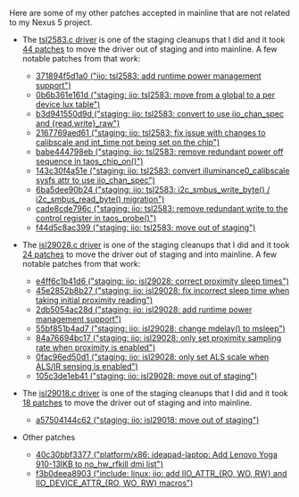 Here are some of my other patches accepted in mainline that are not related to my Nexus 5
project.

- The [tsl2583.c driver](https://git.kernel.org/pub/scm/linux/kernel/git/torvalds/linux.git/tree/drivers/iio/light/tsl2583.c)
  is one of the staging cleanups that I did and it took
  [44 patches](https://git.kernel.org/pub/scm/linux/kernel/git/torvalds/linux.git/log/drivers/staging/iio/light/tsl2583.c)
  to move the driver out of staging and into mainline. A few notable patches from that work:

  - [371894f5d1a0 ("iio: tsl2583: add runtime power management support")](https://git.kernel.org/pub/scm/linux/kernel/git/torvalds/linux.git/commit/?id=371894f5d1a00cd6c03aab0beb9789b474ea46b0)
  - [0b6b361e161d ("staging: iio: tsl2583: move from a global to a per device lux table")](https://git.kernel.org/pub/scm/linux/kernel/git/torvalds/linux.git/commit/?id=0b6b361e161db7e56a5f06300dabfb325060f269)
  - [b3d941550d9d ("staging: iio: tsl2583: convert to use iio_chan_spec and {read,write}_raw")](https://git.kernel.org/pub/scm/linux/kernel/git/torvalds/linux.git/commit/?id=b3d941550d9d3753ed76f09c9b1015c777f41f17)
  - [2167769aed61 ("staging: iio: tsl2583: fix issue with changes to calibscale and int_time not being set on the chip")](https://git.kernel.org/pub/scm/linux/kernel/git/torvalds/linux.git/commit/?id=2167769aed61782b7b966b9dfaac8e357fa5c516)
  - [babe444798eb ("staging: iio: tsl2583: remove redundant power off sequence in taos_chip_on()")](https://git.kernel.org/pub/scm/linux/kernel/git/torvalds/linux.git/commit/?id=babe444798ebfe02f2e870322927c7018957c7f3)
  - [143c30f4a51e ("staging: iio: tsl2583: convert illuminance0_calibscale sysfs attr to use iio_chan_spec")](https://git.kernel.org/pub/scm/linux/kernel/git/torvalds/linux.git/commit/?id=143c30f4a51ebff3474643994499468cf56240af)
  - [6ba5dee90b24 ("staging: iio: tsl2583: i2c_smbus_write_byte() / i2c_smbus_read_byte() migration")](https://git.kernel.org/pub/scm/linux/kernel/git/torvalds/linux.git/commit/?id=6ba5dee90b2483f8a78081376f56e6b65c10ea92)
  - [cade8cde796c ("staging: iio: tsl2583: remove redundant write to the control register in taos_probe()")](https://git.kernel.org/pub/scm/linux/kernel/git/torvalds/linux.git/commit/?id=cade8cde796cc330b23f62a24c93d754df62c949)
  - [f44d5c8ac399 ("staging: iio: tsl2583: move out of staging")](https://git.kernel.org/pub/scm/linux/kernel/git/torvalds/linux.git/commit/?id=f44d5c8ac3993421370fc00951abd5864ca71689)

- The [isl29028.c driver](https://git.kernel.org/pub/scm/linux/kernel/git/torvalds/linux.git/tree/drivers/iio/light/isl29028.c)
  is one of the staging cleanups that I did and it took
  [24 patches](https://git.kernel.org/pub/scm/linux/kernel/git/torvalds/linux.git/log/drivers/staging/iio/light/isl29028.c)
  to move the driver out of staging and into mainline. A few notable patches from that work:

  - [e4ff6c1b41d6 ("staging: iio: isl29028: correct proximity sleep times")](https://git.kernel.org/pub/scm/linux/kernel/git/torvalds/linux.git/commit/?id=e4ff6c1b41d66e929e18a9afaa7d7d5788ff3da8)
  - [45e2852b8b27 ("staging: iio: isl29028: fix incorrect sleep time when taking initial proximity reading")](https://git.kernel.org/pub/scm/linux/kernel/git/torvalds/linux.git/commit/?id=45e2852b8b27b92fb0f1ad9c94a8edd65c5a61c8)
  - [2db5054ac28d ("staging: iio: isl29028: add runtime power management support")](https://git.kernel.org/pub/scm/linux/kernel/git/torvalds/linux.git/commit/?id=2db5054ac28d4ab2eaa6c67e2d9f61fa5ba006b8)
  - [55bf851b4ad7 ("staging: iio: isl29028: change mdelay() to msleep")](https://git.kernel.org/pub/scm/linux/kernel/git/torvalds/linux.git/commit/?id=55bf851b4ad76778ce4e591dbb79006d7107cf3d)
  - [84a76694bc17 ("staging: iio: isl29028: only set proximity sampling rate when proximity is enabled")](https://git.kernel.org/pub/scm/linux/kernel/git/torvalds/linux.git/commit/?id=84a76694bc17dd31eed84ab2fae857f18909da42)
  - [0fac96ed50d1 ("staging: iio: isl29028: only set ALS scale when ALS/IR sensing is enabled")](https://git.kernel.org/pub/scm/linux/kernel/git/torvalds/linux.git/commit/?id=0fac96ed50d1bb6a0ce8dd44b94d3643a0dc3c91)
  - [105c3de1eb41 ("staging: iio: isl29028: move out of staging")](https://git.kernel.org/pub/scm/linux/kernel/git/torvalds/linux.git/commit/?id=105c3de1eb414d17e7b9db116f076026d2767ef6)

- The [isl29018.c driver](https://git.kernel.org/pub/scm/linux/kernel/git/torvalds/linux.git/tree/drivers/iio/light/isl29018.c)
  is one of the staging cleanups that I did and it took
  [18 patches](https://git.kernel.org/pub/scm/linux/kernel/git/torvalds/linux.git/log/drivers/staging/iio/light/isl29018.c)
  to move the driver out of staging and into mainline.

  - [a57504144c62 ("staging: iio: isl29018: move out of staging")](https://git.kernel.org/pub/scm/linux/kernel/git/torvalds/linux.git/commit/?id=a57504144c62404472f3cc6a7bf4ada4508d5ddc)

- Other patches

  - [40c30bbf3377 ("platform/x86: ideapad-laptop: Add Lenovo Yoga 910-13IKB to no_hw_rfkill dmi list")](https://git.kernel.org/pub/scm/linux/kernel/git/torvalds/linux.git/commit/?id=40c30bbf3377babc4d6bb16b699184236a8bfa27)
  - [f3b0deea8903 ("include: linux: iio: add IIO_ATTR_{RO, WO, RW} and IIO_DEVICE_ATTR_{RO, WO, RW} macros")](https://git.kernel.org/pub/scm/linux/kernel/git/torvalds/linux.git/commit/?id=f3b0deea89039373f0d22eafd1ff65a36e957266)
